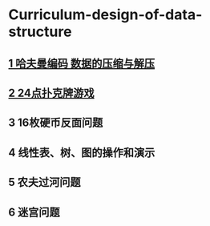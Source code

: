 # Curriculum-design-of-data-structure

[1 哈夫曼编码 数据的压缩与解压](https://github.com/fankaljead/Curriculum-design-of-data-structure/tree/master/src/subject_1 "哈夫曼编码")
---------------------------
[2 24点扑克牌游戏](https://github.com/fankaljead/Curriculum-design-of-data-structure/tree/master/src/subject_2)
---------------------------
3 16枚硬币反面问题
--------------------------
4 线性表、树、图的操作和演示
--------------------------
5 农夫过河问题
-------------------------
6 迷宫问题
------------------------